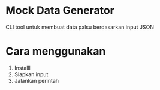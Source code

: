 # Mock Data Generator
CLI tool untuk membuat data palsu berdasarkan input JSON
# Cara menggunakan 
1. Installl
2. Siapkan input
3. Jalankan perintah